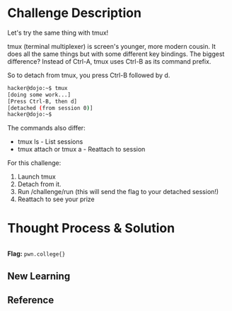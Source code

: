 # Challenge Description
Let's try the same thing with tmux!

tmux (terminal multiplexer) is screen's younger, more modern cousin. It does all the same things but with some different key bindings. The biggest difference? Instead of Ctrl-A, tmux uses Ctrl-B as its command prefix.

So to detach from tmux, you press Ctrl-B followed by d.
```bash
hacker@dojo:~$ tmux
[doing some work...]
[Press Ctrl-B, then d]
[detached (from session 0)]
hacker@dojo:~$ 
```
The commands also differ:

  - tmux ls - List sessions
  - tmux attach or tmux a - Reattach to session

For this challenge:

  1. Launch tmux
  2. Detach from it.
  3. Run /challenge/run (this will send the flag to your detached session!)
  4. Reattach to see your prize
# Thought Process & Solution

```bash

```
**Flag:** `pwn.college{}`
## New Learning
## Reference
